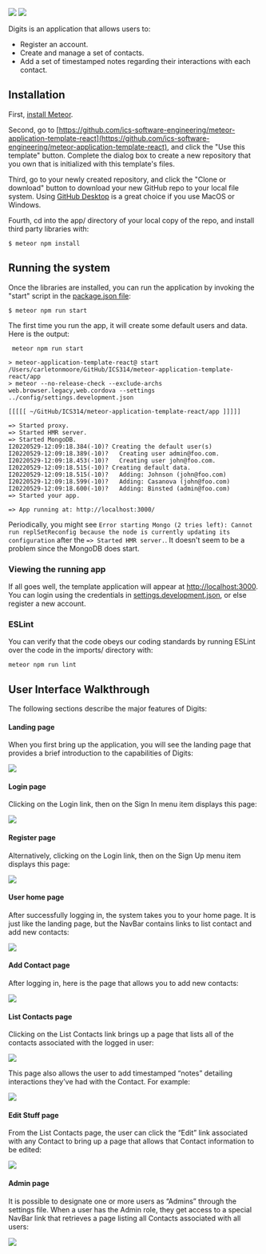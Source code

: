 ![](https://github.com/kyletakeda/digits/blob/main/doc/LandingPage.png)
<img src="doc/LandingPage.png">

Digits is an application that allows users to:
  * Register an account.
  * Create and manage a set of contacts.
  * Add a set of timestamped notes regarding their interactions with each contact.

## Installation

First, [install Meteor](https://www.meteor.com/install).

Second, go to [https://github.com/ics-software-engineering/meteor-application-template-react](https://github.com/ics-software-engineering/meteor-application-template-react), and click the "Use this template" button. Complete the dialog box to create a new repository that you own that is initialized with this template's files.

Third, go to your newly created repository, and click the "Clone or download" button to download your new GitHub repo to your local file system.  Using [GitHub Desktop](https://desktop.github.com/) is a great choice if you use MacOS or Windows.

Fourth, cd into the app/ directory of your local copy of the repo, and install third party libraries with:

```
$ meteor npm install
```

## Running the system

Once the libraries are installed, you can run the application by invoking the "start" script in the [package.json file](https://github.com/ics-software-engineering/meteor-application-template-react/blob/master/app/package.json):

```
$ meteor npm run start
```

The first time you run the app, it will create some default users and data. Here is the output:

```
 meteor npm run start 

> meteor-application-template-react@ start /Users/carletonmoore/GitHub/ICS314/meteor-application-template-react/app
> meteor --no-release-check --exclude-archs web.browser.legacy,web.cordova --settings ../config/settings.development.json

[[[[[ ~/GitHub/ICS314/meteor-application-template-react/app ]]]]]

=> Started proxy.                             
=> Started HMR server.                        
=> Started MongoDB.                           
I20220529-12:09:18.384(-10)? Creating the default user(s)
I20220529-12:09:18.389(-10)?   Creating user admin@foo.com.
I20220529-12:09:18.453(-10)?   Creating user john@foo.com.
I20220529-12:09:18.515(-10)? Creating default data.
I20220529-12:09:18.515(-10)?   Adding: Johnson (john@foo.com)
I20220529-12:09:18.599(-10)?   Adding: Casanova (john@foo.com)
I20220529-12:09:18.600(-10)?   Adding: Binsted (admin@foo.com)
=> Started your app.

=> App running at: http://localhost:3000/
```

Periodically, you might see `Error starting Mongo (2 tries left): Cannot run replSetReconfig because the node is currently updating its configuration` after the `=> Started HMR server.`. It doesn't seem to be a problem since the MongoDB does start.

### Viewing the running app

If all goes well, the template application will appear at [http://localhost:3000](http://localhost:3000).  You can login using the credentials in [settings.development.json](https://github.com/ics-software-engineering/meteor-application-template-react/blob/main/config/settings.development.json), or else register a new account.

### ESLint

You can verify that the code obeys our coding standards by running ESLint over the code in the imports/ directory with:

```
meteor npm run lint
```

## User Interface Walkthrough

The following sections describe the major features of Digits:

#### Landing page

When you first bring up the application, you will see the landing page that provides a brief introduction to the capabilities of Digits:

![](https://github.com/kyletakeda/digits/blob/main/doc/LandingPage.png)

#### Login page

Clicking on the Login link, then on the Sign In menu item displays this page:

![](https://github.com/kyletakeda/digits/blob/main/doc/SignIn.png)

#### Register page

Alternatively, clicking on the Login link, then on the Sign Up menu item displays this page:

![](https://github.com/kyletakeda/digits/blob/main/doc/Register.png)


#### User home page

After successfully logging in, the system takes you to your home page. It is just like the landing page, but the NavBar contains links to list contact and add new contacts:

![](https://github.com/kyletakeda/digits/blob/main/doc/UserHomePage.png)

#### Add Contact page

After logging in, here is the page that allows you to add new contacts:

![](https://github.com/kyletakeda/digits/blob/main/doc/AddContact.png)

#### List Contacts page

Clicking on the List Contacts link brings up a page that lists all of the contacts associated with the logged in user:

![](https://github.com/kyletakeda/digits/blob/main/doc/ListContacts.png)

This page also allows the user to add timestamped “notes” detailing interactions they’ve had with the Contact. For example:

![](https://github.com/kyletakeda/digits/blob/main/doc/ContactNotes.png)

#### Edit Stuff page

From the List Contacts page, the user can click the “Edit” link associated with any Contact to bring up a page that allows that Contact information to be edited:

![](https://github.com/kyletakeda/digits/blob/main/doc/EditContacts.png)

#### Admin page

It is possible to designate one or more users as “Admins” through the settings file. When a user has the Admin role, they get access to a special NavBar link that retrieves a page listing all Contacts associated with all users:

![](https://github.com/kyletakeda/digits/blob/main/doc/Admin.png)
